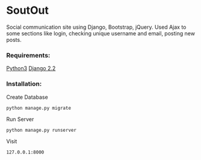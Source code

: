 <h1>SoutOut</h1>
<p>Social communication site using Django, Bootstrap, jQuery. Used Ajax to some sections like login, checking unique
    username
    and email, posting new posts.</p>
<h3>Requirements:</h3>
<a href="https://www.python.org/ftp/python/3.8.0/python-3.8.0.exe">Python3</a>
<a href="https://www.djangoproject.com/">Django 2.2</a>

<h3>Installation:</h3>

Create Database
```
python manage.py migrate
```
Run Server
```
python manage.py runserver
```
Visit
```
127.0.0.1:8000
```
